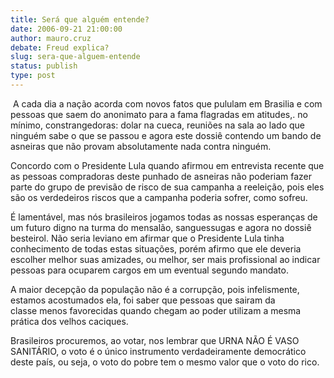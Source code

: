```yaml
---
title: Será que alguém entende?
date: 2006-09-21 21:00:00
author: mauro.cruz
debate: Freud explica?
slug: sera-que-alguem-entende
status: publish 
type: post
---
```


 A cada dia a nação acorda com novos fatos que pululam em Brasilia e com pessoas que saem do anonimato para a fama flagradas em atitudes,. no mínimo, constrangedoras: dolar na cueca, reuniões na sala ao lado que ninguém sabe o que se passou e agora este dossiê contendo um bando de asneiras que não provam absolutamente nada contra ninguém.


Concordo com o Presidente Lula quando afirmou em entrevista recente que as pessoas compradoras deste punhado de asneiras não poderiam fazer parte do grupo de previsão de risco de sua campanha a reeleição, pois eles são os verdedeiros riscos que a campanha poderia sofrer, como sofreu. 


É lamentável, mas nós brasileiros jogamos todas as nossas esperanças de um futuro digno na turma do mensalão, sanguessugas e agora no dossiê besteirol. Não seria leviano em afirmar que o Presidente Lula tinha conhecimento de todas estas situações, porém afirmo que ele deveria escolher melhor suas amizades, ou melhor, ser mais profissional ao indicar pessoas para ocuparem cargos em um eventual segundo mandato.


A maior decepção da população não é a corrupção, pois infelismente, estamos acostumados ela, foi saber que pessoas que sairam da classe menos favorecidas quando chegam ao poder utilizam a mesma prática dos velhos caciques.


Brasileiros procuremos, ao votar, nos lembrar que URNA NÃO É VASO SANITÁRIO, o voto é o único instrumento verdadeiramente democrático deste país, ou seja, o voto do pobre tem o mesmo valor que o voto do rico.


 


